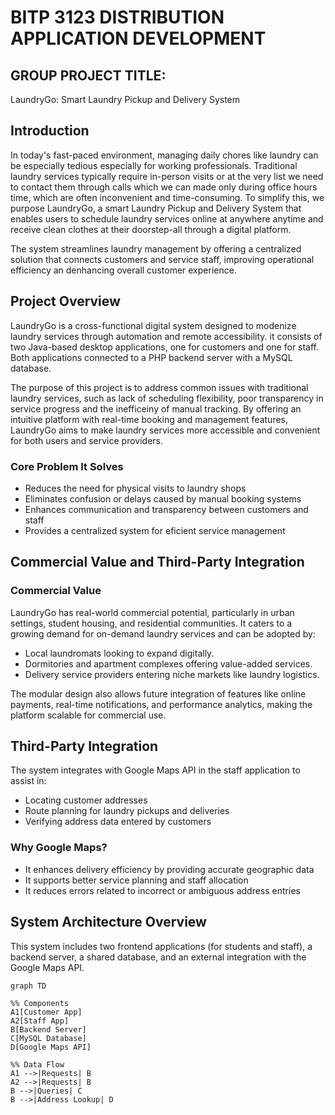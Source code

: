 # BITP 3123 DISTRIBUTION APPLICATION DEVELOPMENT
## GROUP PROJECT TITLE: 
LaundryGo: Smart Laundry Pickup and Delivery System
## Introduction
In today's fast-paced environment, managing daily chores like laundry can be especially tedious especially for working professionals. Traditional laundry services typically require in-person visits or at the very list we need to contact them through calls which we can made only during office hours time, which are often inconvenient and time-consuming. To simplify this, we purpose LaundryGo, a smart Laundry Pickup and Delivery System that enables users to schedule laundry services online at anywhere anytime and receive clean clothes at their doorstep-all through a digital platform.

The system streamlines laundry management by offering a centralized solution that connects customers and service staff, improving operational efficiency an denhancing overall customer experience.

## Project Overview
LaundryGo is a cross-functional digital system designed to modenize laundry services through automation and remote accessibility. it consists of two Java-based desktop applications, one for customers and one for staff. Both applications connected to a PHP backend server with a MySQL database.

The purpose of this project is to address common issues with traditional laundry services, such as lack of scheduling flexibility, poor transparency in service progress and the inefficeiny of manual tracking. By offering an intuitive platform with real-time booking and management features, LaundryGo aims to make laundry services more accessible and convenient for both users and service providers.

### Core Problem It Solves
* Reduces the need for physical visits to laundry shops
* Eliminates confusion or delays caused by manual booking systems
* Enhances communication and transparency between customers and staff
* Provides a centralized system for eficient service management

## Commercial Value and Third-Party Integration
### Commercial Value
LaundryGo has real-world commercial potential, particularly in urban settings, student housing, and residential communities. It caters to a growing demand for on-demand laundry services and can be adopted by:

* Local laundromats looking to expand digitally.
* Dormitories and apartment complexes offering value-added services.
* Delivery service providers entering niche markets like laundry logistics.

The modular design also allows future integration of features like online payments, real-time notifications, and performance analytics, making the platform scalable for commercial use.

## Third-Party Integration
The system integrates with Google Maps API in the staff application to assist in:
* Locating customer addresses
* Route planning for laundry pickups and deliveries
* Verifying address data entered by customers

### Why Google Maps?
* It enhances delivery efficiency by providing accurate geographic data
* It supports better service planning and staff allocation
* It reduces errors related to incorrect or ambiguous address entries

## System Architecture Overview

This system includes two frontend applications (for students and staff), a backend server, a shared database, and an external integration with the Google Maps API.

```mermaid
graph TD

%% Components
A1[Customer App] 
A2[Staff App]
B[Backend Server]
C[MySQL Database]
D[Google Maps API]

%% Data Flow
A1 -->|Requests| B
A2 -->|Requests| B
B -->|Queries| C
B -->|Address Lookup| D
```

